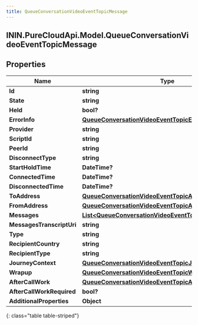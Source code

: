 ```yaml
---
title: QueueConversationVideoEventTopicMessage
---
```

## ININ.PureCloudApi.Model.QueueConversationVideoEventTopicMessage

## Properties

|Name | Type | Description | Notes|
|------------ | ------------- | ------------- | -------------|
| **Id** | **string** |  | [optional] |
| **State** | **string** |  | [optional] |
| **Held** | **bool?** |  | [optional] |
| **ErrorInfo** | [**QueueConversationVideoEventTopicErrorDetails**](QueueConversationVideoEventTopicErrorDetails.html) |  | [optional] |
| **Provider** | **string** |  | [optional] |
| **ScriptId** | **string** |  | [optional] |
| **PeerId** | **string** |  | [optional] |
| **DisconnectType** | **string** |  | [optional] |
| **StartHoldTime** | **DateTime?** |  | [optional] |
| **ConnectedTime** | **DateTime?** |  | [optional] |
| **DisconnectedTime** | **DateTime?** |  | [optional] |
| **ToAddress** | [**QueueConversationVideoEventTopicAddress**](QueueConversationVideoEventTopicAddress.html) |  | [optional] |
| **FromAddress** | [**QueueConversationVideoEventTopicAddress**](QueueConversationVideoEventTopicAddress.html) |  | [optional] |
| **Messages** | [**List&lt;QueueConversationVideoEventTopicMessageDetails&gt;**](QueueConversationVideoEventTopicMessageDetails.html) |  | [optional] |
| **MessagesTranscriptUri** | **string** |  | [optional] |
| **Type** | **string** |  | [optional] |
| **RecipientCountry** | **string** |  | [optional] |
| **RecipientType** | **string** |  | [optional] |
| **JourneyContext** | [**QueueConversationVideoEventTopicJourneyContext**](QueueConversationVideoEventTopicJourneyContext.html) |  | [optional] |
| **Wrapup** | [**QueueConversationVideoEventTopicWrapup**](QueueConversationVideoEventTopicWrapup.html) |  | [optional] |
| **AfterCallWork** | [**QueueConversationVideoEventTopicAfterCallWork**](QueueConversationVideoEventTopicAfterCallWork.html) |  | [optional] |
| **AfterCallWorkRequired** | **bool?** |  | [optional] |
| **AdditionalProperties** | **Object** |  | [optional] |
{: class="table table-striped"}



